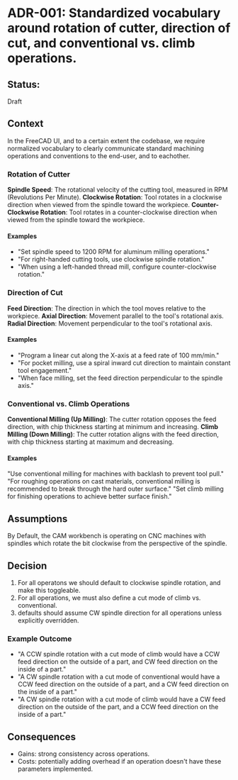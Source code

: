 # ADR-001: Standardized vocabulary around rotation of cutter, direction of cut, and conventional vs. climb operations.

## Status: 
Draft

## Context
In the FreeCAD UI, and to a certain extent the codebase, we require normalized vocabulary to clearly communicate standard machining operations and conventions to the end-user, and to eachother.

### Rotation of Cutter
**Spindle Speed**: The rotational velocity of the cutting tool, measured in RPM (Revolutions Per Minute).
**Clockwise Rotation**: Tool rotates in a clockwise direction when viewed from the spindle toward the workpiece.
**Counter-Clockwise Rotation**: Tool rotates in a counter-clockwise direction when viewed from the spindle toward the workpiece.

#### Examples
- "Set spindle speed to 1200 RPM for aluminum milling operations."
- "For right-handed cutting tools, use clockwise spindle rotation."
- "When using a left-handed thread mill, configure counter-clockwise rotation."

### Direction of Cut
**Feed Direction**: The direction in which the tool moves relative to the workpiece.
**Axial Direction**: Movement parallel to the tool's rotational axis.
**Radial Direction**: Movement perpendicular to the tool's rotational axis.

#### Examples
- "Program a linear cut along the X-axis at a feed rate of 100 mm/min."
- "For pocket milling, use a spiral inward cut direction to maintain constant tool engagement."
- "When face milling, set the feed direction perpendicular to the spindle axis."

### Conventional vs. Climb Operations
**Conventional Milling (Up Milling)**: The cutter rotation opposes the feed direction, with chip thickness starting at minimum and increasing.
**Climb Milling (Down Milling)**: The cutter rotation aligns with the feed direction, with chip thickness starting at maximum and decreasing.

#### Examples
"Use conventional milling for machines with backlash to prevent tool pull."
"For roughing operations on cast materials, conventional milling is recommended to break through the hard outer surface."
"Set climb milling for finishing operations to achieve better surface finish."

## Assumptions
By Default, the CAM workbench is operating on CNC machines with spindles which rotate the bit clockwise from the perspective of the spindle.

## Decision
1. For all operatons we should default to clockwise spindle rotation, and make this toggleable.
2. For all operations, we must also define a cut mode of climb vs. conventional.
3. defaults should assume CW spindle direction for all operations unless explicitly overridden. 

### Example Outcome
- "A CCW spindle rotation with a cut mode of climb would have a CCW feed direction on the outside of a part, and CW feed direction on the inside of a part."
- "A CW spindle rotation with a cut mode of conventional would have a CCW feed direction on the outside of a part, and a CW feed direction on the inside of a part."
- "A CW spindle rotation with a cut mode of climb would have a CW feed direction on the outside of the part, and a CCW feed direction on the inside of a part."
   
## Consequences
- Gains: strong consistency across operations.
- Costs: potentially adding overhead if an operation doesn't have these parameters implemented.
